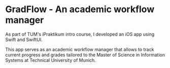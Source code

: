 # GradFlow - An academic workflow manager

As part of TUM's iPraktikum intro course, I developed an iOS app using Swift and SwiftUI.

This app serves as an academic workflow manager that allows to track current progress and grades tailored to the Master of Science in Information Systems at Technical University of Munich.
